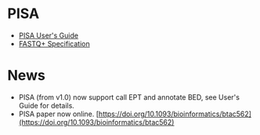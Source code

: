 # PISA

* [PISA User's Guide](https://shiquan.github.io/PISA.html)
* [FASTQ+ Specification](https://shiquan.github.io/fastq.html)

# News
* PISA (from v1.0) now support call EPT and annotate BED, see User's Guide for details. 
* PISA paper now online. [https://doi.org/10.1093/bioinformatics/btac562](https://doi.org/10.1093/bioinformatics/btac562)
